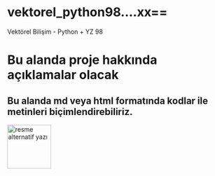 # vektorel_python98....xx==
Vektörel Bilişim - Python + YZ 98

# Bu alanda proje hakkında açıklamalar olacak
## Bu alanda md veya html formatında kodlar ile metinleri biçimlendirebiliriz.

<img height="100" src="https://upload.wikimedia.org/wikipedia/commons/thumb/c/c3/Python-logo-notext.svg/800px-Python-logo-notext.svg.png" alt="resme alternatif yazı">
